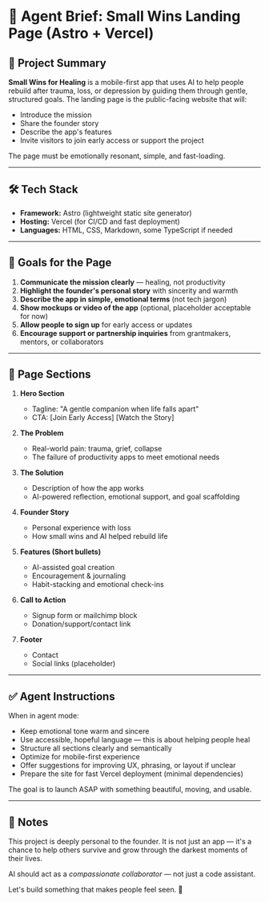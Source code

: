 # 🧠 Agent Brief: Small Wins Landing Page (Astro + Vercel)

## 📌 Project Summary

**Small Wins for Healing** is a mobile-first app that uses AI to help people rebuild after trauma, loss, or depression by guiding them through gentle, structured goals. The landing page is the public-facing website that will:

* Introduce the mission
* Share the founder story
* Describe the app's features
* Invite visitors to join early access or support the project

The page must be emotionally resonant, simple, and fast-loading.

---

## 🛠️ Tech Stack

* **Framework:** Astro (lightweight static site generator)
* **Hosting:** Vercel (for CI/CD and fast deployment)
* **Languages:** HTML, CSS, Markdown, some TypeScript if needed

---

## 🎯 Goals for the Page

1. **Communicate the mission clearly** — healing, not productivity
2. **Highlight the founder's personal story** with sincerity and warmth
3. **Describe the app in simple, emotional terms** (not tech jargon)
4. **Show mockups or video of the app** (optional, placeholder acceptable for now)
5. **Allow people to sign up** for early access or updates
6. **Encourage support or partnership inquiries** from grantmakers, mentors, or collaborators

---

## 📄 Page Sections

1. **Hero Section**

   * Tagline: "A gentle companion when life falls apart"
   * CTA: \[Join Early Access] \[Watch the Story]

2. **The Problem**

   * Real-world pain: trauma, grief, collapse
   * The failure of productivity apps to meet emotional needs

3. **The Solution**

   * Description of how the app works
   * AI-powered reflection, emotional support, and goal scaffolding

4. **Founder Story**

   * Personal experience with loss
   * How small wins and AI helped rebuild life

5. **Features (Short bullets)**

   * AI-assisted goal creation
   * Encouragement & journaling
   * Habit-stacking and emotional check-ins

6. **Call to Action**

   * Signup form or mailchimp block
   * Donation/support/contact link

7. **Footer**

   * Contact
   * Social links (placeholder)

---

## ✅ Agent Instructions

When in agent mode:

* Keep emotional tone warm and sincere
* Use accessible, hopeful language — this is about helping people heal
* Structure all sections clearly and semantically
* Optimize for mobile-first experience
* Offer suggestions for improving UX, phrasing, or layout if unclear
* Prepare the site for fast Vercel deployment (minimal dependencies)

The goal is to launch ASAP with something beautiful, moving, and usable.

---

## 💬 Notes

This project is deeply personal to the founder. It is not just an app — it's a chance to help others survive and grow through the darkest moments of their lives.

AI should act as a *compassionate collaborator* — not just a code assistant.

Let's build something that makes people feel seen. 💙
